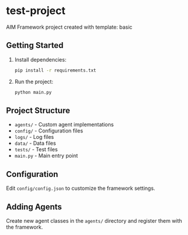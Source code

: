 # test-project

AIM Framework project created with template: basic

## Getting Started

1. Install dependencies:
   ```bash
   pip install -r requirements.txt
   ```

2. Run the project:
   ```bash
   python main.py
   ```

## Project Structure

- `agents/` - Custom agent implementations
- `config/` - Configuration files
- `logs/` - Log files
- `data/` - Data files
- `tests/` - Test files
- `main.py` - Main entry point

## Configuration

Edit `config/config.json` to customize the framework settings.

## Adding Agents

Create new agent classes in the `agents/` directory and register them with the framework.
